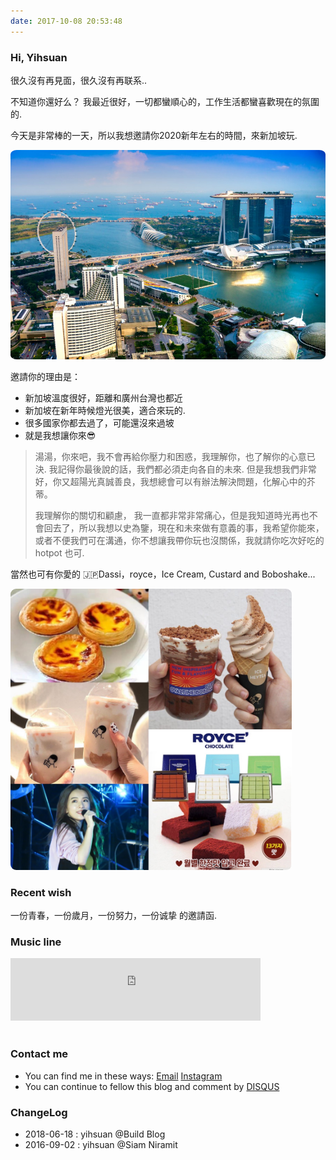 ```yaml
---
date: 2017-10-08 20:53:48
---
```


<!--<style>
p + p {
        display: inline;
}
</style>-->

### Hi, Yihsuan

很久沒有再見面，很久沒有再联系..

不知道你還好么？ 我最近很好，一切都蠻順心的，工作生活都蠻喜歡現在的氛圍的.

今天是非常棒的一天，所以我想邀請你2020新年左右的時間，來新加坡玩.

<img style="border-radius:2%;" src="/images/Singapore/sg1.jpg" width="550"/>

邀請你的理由是：

- 新加坡溫度很好，距離和廣州台灣也都近
- 新加坡在新年時候燈光很美，適合來玩的.
- 很多國家你都去過了，可能還沒來過坡
- 就是我想讓你來😎

> 湯湯，你來吧，我不會再給你壓力和困惑，我理解你，也了解你的心意已決. 我記得你最後說的話，我們都必須走向各自的未來. 但是我想我們非常好，你又超陽光真誠善良，我想總會可以有辦法解決問題，化解心中的芥蒂。
>
> 我理解你的關切和顧慮， 我一直都非常非常痛心，但是我知道時光再也不會回去了，所以我想以史為鑒，現在和未來做有意義的事，我希望你能來，或者不便我們可在溝通，你不想讓我帶你玩也沒關係，我就請你吃次好吃的 hotpot 也可. 
 
當然也可有你愛的 🇯🇵Dassi，royce，Ice Cream, Custard and Boboshake...

<img style="border-radius:2%;" src="/images/food/2019-11-29.jpg" width="450"/>

### Recent wish

一份青春，一份歲月，一份努力，一份诚挚 的邀請函.

### Music line

<div align=life> 
<iframe frameborder="no" marginwidth="0" marginheight="0" width=400 height=100 src="https://music.163.com/outchain/player?type=2&id= 167876&auto=0&height=66"></iframe>
</div>

<embed src="/audio/xusong_pre.mp3" hidden="true" autostart="true"> 

### Contact me

- You can find me in these ways: <a class="article-myEmail" href="http://www.klook.com/">  Email</a> <a class="article-myInstagram" href="https://www.instagram.com/"> Instagram</a>
- You can continue to fellow this blog and comment by [DISQUS](https://disqus.com/)

### ChangeLog

- 2018-06-18 : yihsuan @Build Blog
- 2016-09-02 : yihsuan @Siam Niramit

<!--[Classic line @簡書](https://www.jianshu.com/p/7425b4cd0594)-->
